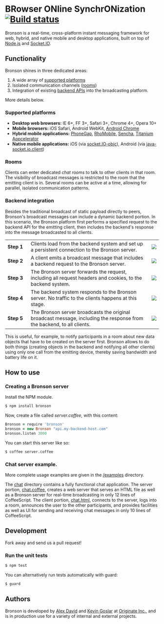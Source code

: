 # BRowser ONline SynchrONization <a href="https://secure.travis-ci.org/#!/Originate-Inc/bronson" target="_blank"><img src="https://secure.travis-ci.org/Originate-Inc/bronson.png" alt="Build status"></a>

Bronson is a real-time, cross-platform instant messaging framework for web, hybrid, and native mobile and desktop applications, built on top of [Node.js](http://nodejs.org) and [Socket.IO](http://socket.io). 


## Functionality

Bronson shines in three dedicated areas: 

1. A wide array of [supported platforms](#supported-platforms)
2. Isolated communication channels ([rooms](#rooms))
3. Integration of existing [backend APIs](#backend-integration) into the broadcasting platform.

More details below.


### Supported platforms
* __Desktop web browsers:__ IE 6+, FF 3+, Safari 3+, Chrome 4+, Opera 10+
* __Mobile browsers:__ iOS Safari, Android WebKit, [Android Chrome](https://play.google.com/store/apps/details?id=com.android.chrome)
* __Hybrid mobile applications:__ [PhoneGap](http://phonegap.com), [RhoMobile](http://www.motorola.com/Business/US-EN/Business+Product+and+Services/Software+and+Applications/RhoMobile+Suite), [Sencha](http://www.sencha.com), [Titanium Appcelerator](http://www.appcelerator.com)
* __Native mobile applications:__ iOS (via [socket.IO-objc](https://github.com/pkyeck/socket.IO-objc)), Android (via [java-socket.io.client](https://github.com/clwillingham/java-socket.io.client))


### Rooms
Clients can enter dedicated _chat rooms_ to talk to other clients in that room. 
The visibility of broadcast messages is restricted to the room that the emitting client is in. Several rooms can be active at a time, allowing for parallel, isolated communication patterns. 


### Backend integration
Besides the traditional broadcast of static payload directly to peers, Bronson's broadcast messages can include a dynamic backend portion. 
In this scenario, the Bronson platform first performs a specified request to the backend API for the emitting client, then includes the backend's response into the message broadcasted to all clients.

<table>
  <tr>
    <td width="60px">
      <b>Step 1</b>
    </td>
    <td>
      Clients load from the backend system and set up a persistent connection to the Bronson server.
    </td>
    <td>
      <img src="http://originate-inc.github.com/bronson/1.png">
    </td>
  </tr>
  <tr>
    <td>
      <b>Step 2</b>
    </td>
    <td>
      A client emits a broadcast message that includes a backend request to the Bronson server.
    </td>
    <td>
      <img src="http://originate-inc.github.com/bronson/2.png">
    </td>
  </tr>
  <tr>
    <td>
      <b>Step 3</b>
    </td>
    <td>
      The Bronson server forwards the request, including all request headers and cookies, to the backend system.
    </td>
    <td>
      <img src="http://originate-inc.github.com/bronson/3.png">
    </td>
  </tr>
  <tr>
    <td>
      <b>Step 4</b>
    </td>
    <td>
      The backend system responds to the Bronson server. No traffic to the clients happens at this stage.
    </td>
    <td>
      <img src="http://originate-inc.github.com/bronson/4.png">
    </td>
  </tr>
  <tr>
    <td>
      <b>Step 5</b>
    </td>
    <td>
      The Bronson server broadcasts the original broadcast message, including the response from the backend, to all clients.
    </td>
    <td>
      <img src="http://originate-inc.github.com/bronson/5.png">
    </td>
  </tr>
</table>

This is useful, for example, to notify participants in a room about new data objects that have to be created on the server first. 
Bronson allows to do both things (creating objects in the backend and notifying all other clients) using only one call from the emitting device, thereby saving bandwidth and battery life on it.


## How to use

### Creating a Bronson server

Install the NPM module.

```bash
$ npm install bronson
```

Now, create a file called _server.coffee_, with this content:

```CoffeeScript
Bronson = require 'bronson'
bronson = new Bronson "api.my-backend-host.com"
bronson.listen 3000
```

You can start this server like so:

```bash
$ coffee server.coffee
```

### Chat server example.

More complete usage examples are given in the [/examples](https://github.com/Originate-Inc/bronson/tree/master/examples) directory.

The [chat](https://github.com/Originate-Inc/bronson/tree/master/examples/chat) directory contains a fully functional chat application.
The server portion, [chat.coffee](https://github.com/Originate-Inc/bronson/blob/master/examples/chat/chat.coffee), 
creates a web server that serves an HTML file as well as a Bronson server for real-time broadcasting in only 12 lines of CoffeeScript.
The client portion, [chat.html](https://github.com/Originate-Inc/bronson/blob/master/examples/chat/chat.html),
connects to the server, logs into a room, announces the user to the other participants, and provides facilities as well as UI for sending and receiving chat messages in only 10 lines of CoffeeScript.


## Development

Fork away and send us a pull request!


### Run the unit tests
```bash
$ npm test
```

You can alternatively run tests automatically with guard:

```bash
$ guard
```


## Authors

Bronson is developed by [Alex David](https://github.com/alexdavid) and [Kevin Goslar](https://github.com/kevgo) at [Originate Inc.](http://originate.com), and is in production use for a variety of internal and external projects.



